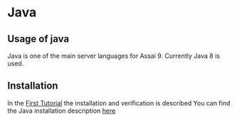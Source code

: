 # Java

## Usage of java

Java is one of the main server languages for Assai 9. Currently Java 8 is used.

## Installation

In the [First Tutorial](/#install-java-jdk-18) the installation and verification is described You can find the Java installation description [here](/#install-java-jdk-18)

